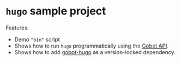 # `hugo` sample project

Features:

- Demo `"bin"` script
- Shows how to run `hugo` programmatically using the [Gobot API](https://github.com/benallfree/gobot/tree/v1.0.0-alpha.27/docs/readme.md).
- Shows how to add [gobot-hugo](https://www.npmjs.com/package/gobot-hugo) as a version-locked dependency.
